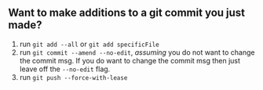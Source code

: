 ## Want to make additions to a **git commit** you just made?

1. run `git add --all` or `git add specificFile`
2. run `git commit --amend --no-edit`, *assuming* you do not want to change the commit msg. If you do want to change the commit msg then just leave off the `--no-edit` flag.
3. run `git push --force-with-lease`
